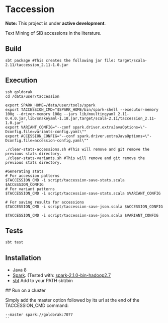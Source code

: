 # Taccession 

**Note:** This project is under **active development**.

Text Mining of SIB accessions in the literature. 
## Build
```
sbt package #This creates the following jar file: target/scala-2.11/taccession_2.11-1.0.jar
```

## Execution

```shell
ssh goldorak
cd /data/user/taccession

export SPARK_HOME=/data/user/tools/spark
export TACCESSION_CMD="$SPARK_HOME/bin/spark-shell --executor-memory 100g --driver-memory 100g --jars lib/moultingyaml_2.11-0.4.0.jar,lib/snakeyaml-1.18.jar,target/scala-2.11/taccession_2.11-1.0.jar"
export VARIANT_CONFIG="--conf spark.driver.extraJavaOptions=\"-Dconfig.file=variants-config.yaml\""
export ACCESSION_CONFIG="--conf spark.driver.extraJavaOptions=\"-Dconfig.file=accession-config.yaml\""

./clear-stats-accessions.sh #This will remove and git remove the previous stats directory.
./clear-stats-variants.sh #This will remove and git remove the previous stats directory.

#Generating stats
# For accession patterns
$TACCESSION_CMD -i script/taccession-save-stats.scala $ACCESSION_CONFIG
# For variant patterns
$TACCESSION_CMD -i script/taccession-save-stats.scala $VARIANT_CONFIG
 
# For saving results for accessions
$TACCESSION_CMD -i script/taccession-save-json.scala $ACCESSION_CONFIG

$TACCESSION_CMD -i script/taccession-save-json.scala $VARIANT_CONFIG
```


## Tests
```
sbt test
```


## Installation

* Java 8
* [Spark](http://spark.apache.org/downloads.html). (Tested with: [spark-2.1.0-bin-hadoop2.7](http://d3kbcqa49mib13.cloudfront.net/spark-2.1.0-bin-hadoop2.7.tgz)
* [sbt](http://www.scala-sbt.org/) Add to your PATH sbt/bin


## Run on a cluster

Simply add the master option followed by its url at the end of the TACCESSION_CMD command: 
```
--master spark://goldorak:7077 
``
